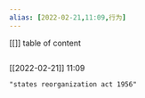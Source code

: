 ```yaml
---
alias: [2022-02-21,11:09,行为]
---
```

[[]]
table of content
```toc
```

[[2022-02-21]] 11:09

```query
"states reorganization act 1956"
```